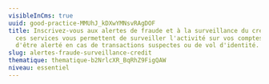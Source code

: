 ```yaml
---
visibleInCms: true
uuid: good-practice-MMUhJ_kDXwYMNsvRAgDOF
title: Inscrivez-vous aux alertes de fraude et à la surveillance du crédit car
  ces services vous permettent de surveiller l'activité sur vos comptes et
  d'être alerté en cas de transactions suspectes ou de vol d'identité.
slug: alertes-fraude-surveillance-credit
thematique: thematique-b2NrlcXR_BqRhZ9FigQAW
niveau: essentiel
---
```

